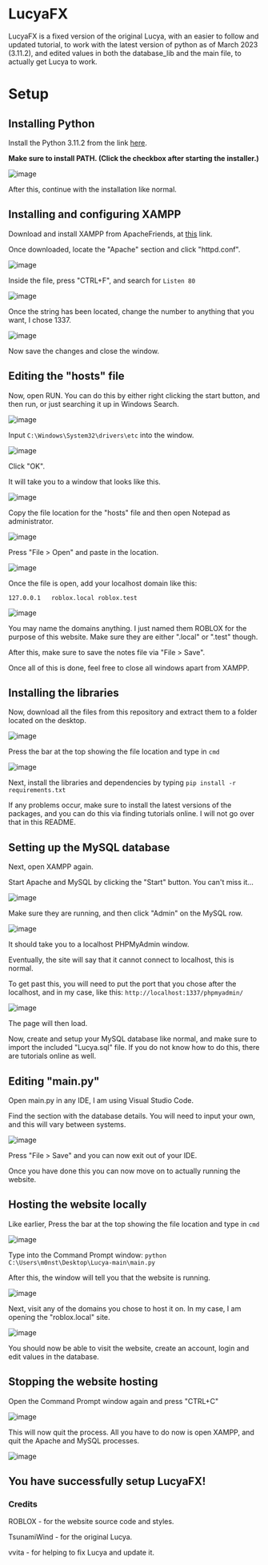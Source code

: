 # LucyaFX
LucyaFX is a fixed version of the original Lucya, with an easier to follow and updated tutorial, to work with the latest version of python as of March 2023 (3.11.2), and edited values in both the database_lib and the main file, to actually get Lucya to work. 

# Setup

## Installing Python

Install the Python 3.11.2 from the link [here](https://www.python.org/downloads/).

**Make sure to install PATH. (Click the checkbox after starting the installer.)**

![image](https://user-images.githubusercontent.com/98233732/225142849-303e312e-7c21-4789-a976-8318574ce1b5.png)

After this, continue with the installation like normal.

## Installing and configuring XAMPP

Download and install XAMPP from ApacheFriends, at [this](https://www.apachefriends.org) link.

Once downloaded, locate the "Apache" section and click "httpd.conf".

![image](https://user-images.githubusercontent.com/98233732/225140539-c2dff9de-da76-4515-ad78-56c4b40f5251.png)

Inside the file, press "CTRL+F", and search for ```Listen 80```

![image](https://user-images.githubusercontent.com/98233732/225141488-c92c474d-bfd9-4c87-8829-47686af2bc79.png)

Once the string has been located, change the number to anything that you want, I chose 1337.

![image](https://user-images.githubusercontent.com/98233732/225141703-50181f5c-6a3c-4149-a8cb-76ae6c25444c.png)

Now save the changes and close the window.

## Editing the "hosts" file

Now, open RUN. You can do this by either right clicking the start button, and then run, or just searching it up in Windows Search.

![image](https://user-images.githubusercontent.com/98233732/225143627-a56cf3fe-859f-43a6-980d-687dd6b0ff53.png)

Input ```C:\Windows\System32\drivers\etc``` into the window.

![image](https://user-images.githubusercontent.com/98233732/225143802-18cac579-39f5-42bf-a55a-af7bb7934035.png)

Click "OK".

It will take you to a window that looks like this. 

![image](https://user-images.githubusercontent.com/98233732/225144070-7f690a36-b1f3-45d6-bb3a-11826e0c18ed.png)

Copy the file location for the "hosts" file and then open Notepad as administrator.

![image](https://user-images.githubusercontent.com/98233732/225144397-2030ebb6-04e4-4fbe-87ce-cd29d7ec76c2.png)

Press "File > Open" and paste in the location.

![image](https://user-images.githubusercontent.com/98233732/225144715-c61b7858-9114-4801-a71b-bc8788b6e765.png)

Once the file is open, add your localhost domain like this:

```127.0.0.1   roblox.local roblox.test ```

![image](https://user-images.githubusercontent.com/98233732/225144883-584ffa44-5ce9-4bf5-88df-9aeacd77adea.png)

You may name the domains anything. I just named them ROBLOX for the purpose of this website. Make sure they are either ".local" or ".test" though.

After this, make sure to save the notes file via "File > Save".

Once all of this is done, feel free to close all windows apart from XAMPP.

## Installing the libraries

Now, download all the files from this repository and extract them to a folder located on the desktop.

![image](https://user-images.githubusercontent.com/98233732/225146605-958885db-80a2-4b96-8050-f92e9d64cbd4.png)

Press the bar at the top showing the file location and type in ```cmd ```

![image](https://user-images.githubusercontent.com/98233732/225146786-574c3dc3-9d21-4605-9940-11e9db38a347.png)

Next, install the libraries and dependencies by typing ```
pip install -r requirements.txt ```

If any problems occur, make sure to install the latest versions of the packages, and you can do this via finding tutorials online. I will not go over that in this README.

## Setting up the MySQL database

Next, open XAMPP again.

Start Apache and MySQL by clicking the "Start" button. You can't miss it...

![image](https://user-images.githubusercontent.com/98233732/225148551-d1d4e94e-b006-45bd-8ce8-44346b36b6ab.png)

Make sure they are running, and then click "Admin" on the MySQL row.

![image](https://user-images.githubusercontent.com/98233732/225148639-0b702b8c-0513-4df6-94ae-0d3ef56628cd.png)

It should take you to a localhost PHPMyAdmin window.

Eventually, the site will say that it cannot connect to localhost, this is normal.

To get past this, you will need to put the port that you chose after the localhost, and in my case, like this: ```http://localhost:1337/phpmyadmin/```

![image](https://user-images.githubusercontent.com/98233732/225149409-b4838dd7-f34c-4627-a336-3d0ab62dacfc.png)

The page will then load. 

Now, create and setup your MySQL database like normal, and make sure to import the included "Lucya.sql" file. 
If you do not know how to do this, there are tutorials online as well.

## Editing "main.py"

Open main.py in any IDE, I am using Visual Studio Code.

Find the section with the database details. You will need to input your own, and this will vary between systems.

![image](https://user-images.githubusercontent.com/98233732/225151038-35416ccf-23cd-44f7-8bb5-db74c3b318a4.png)

Press "File > Save" and you can now exit out of your IDE.

Once you have done this you can now move on to actually running the website.

## Hosting the website locally

Like earlier, Press the bar at the top showing the file location and type in ```cmd ```

![image](https://user-images.githubusercontent.com/98233732/225146786-574c3dc3-9d21-4605-9940-11e9db38a347.png)

Type into the Command Prompt window: ```python C:\Users\m0nst\Desktop\Lucya-main\main.py```

After this, the window will tell you that the website is running.

![image](https://user-images.githubusercontent.com/98233732/225153200-4318e261-b322-41f7-ad44-288435d49458.png)

Next, visit any of the domains you chose to host it on. In my case, I am opening the "roblox.local" site.

![image](https://user-images.githubusercontent.com/98233732/225153511-71fee034-9189-4f01-acba-f0f2e87b89eb.png)

You should now be able to visit the website, create an account, login and edit values in the database.

## Stopping the website hosting

Open the Command Prompt window again and press "CTRL+C"

![image](https://user-images.githubusercontent.com/98233732/225154181-9d5a898e-2d60-45c3-8351-8ec2ae984bd6.png)

This will now quit the process. All you have to do now is open XAMPP, and quit the Apache and MySQL processes.

![image](https://user-images.githubusercontent.com/98233732/225154533-92638353-bdcc-4fa3-8944-03fc64fc725a.png)

## You have successfully setup LucyaFX!

### Credits

ROBLOX - for the website source code and styles.

TsunamiWind - for the original Lucya.

vvita - for helping to fix Lucya and update it.
